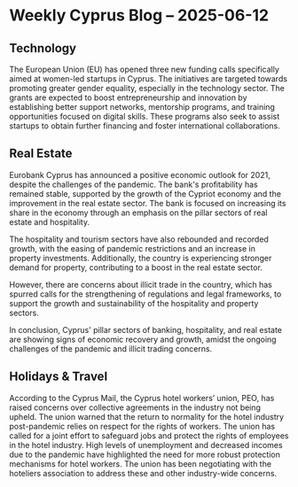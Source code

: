 # Weekly Cyprus Blog – 2025-06-12

## Technology

The European Union (EU) has opened three new funding calls specifically aimed at women-led startups in Cyprus. The initiatives are targeted towards promoting greater gender equality, especially in the technology sector. The grants are expected to boost entrepreneurship and innovation by establishing better support networks, mentorship programs, and training opportunities focused on digital skills. These programs also seek to assist startups to obtain further financing and foster international collaborations.

## Real Estate

Eurobank Cyprus has announced a positive economic outlook for 2021, despite the challenges of the pandemic. The bank's profitability has remained stable, supported by the growth of the Cypriot economy and the improvement in the real estate sector. The bank is focused on increasing its share in the economy through an emphasis on the pillar sectors of real estate and hospitality.

The hospitality and tourism sectors have also rebounded and recorded growth, with the easing of pandemic restrictions and an increase in property investments. Additionally, the country is experiencing stronger demand for property, contributing to a boost in the real estate sector.

However, there are concerns about illicit trade in the country, which has spurred calls for the strengthening of regulations and legal frameworks, to support the growth and sustainability of the hospitality and property sectors.

In conclusion, Cyprus' pillar sectors of banking, hospitality, and real estate are showing signs of economic recovery and growth, amidst the ongoing challenges of the pandemic and illicit trading concerns.

## Holidays & Travel

According to the Cyprus Mail, the Cyprus hotel workers’ union, PEO, has raised concerns over collective agreements in the industry not being upheld. The union warned that the return to normality for the hotel industry post-pandemic relies on respect for the rights of workers. The union has called for a joint effort to safeguard jobs and protect the rights of employees in the hotel industry. High levels of unemployment and decreased incomes due to the pandemic have highlighted the need for more robust protection mechanisms for hotel workers. The union has been negotiating with the hoteliers association to address these and other industry-wide concerns.

